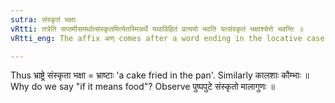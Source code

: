 ```yaml
---
sutra: संस्कृतं भक्षाः
vRtti: तत्रेति सप्तमीसमर्थात्संस्कृतमित्येतस्मिन्नर्थे यथाविहितं प्रत्ययो भवति यत्संस्कृतं भक्षाश्चेत्ते भवन्ति ॥
vRtti_eng: The affix अण् comes after a word ending in the locative case, to denote 'what is prepared therein' - if that which is so prepared be 'granular food'.

---
```

Thus भ्राष्ट्रे संस्कृता भक्षा = भ्राष्टाः 'a cake fried in the pan'. Similarly कालशाः कौम्भाः ॥ Why do we say "if it means food"? Observe पुष्पपुटे संस्कृतो मालागुणः ॥